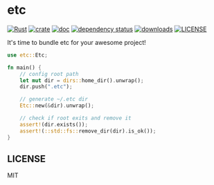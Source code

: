 # etc

[![Rust](https://github.com/clearloop/etc/workflows/Rust/badge.svg)](https://github.com/clearloop/etc)
[![crate](https://img.shields.io/crates/v/etc.svg)](https://crates.io/crates/etc)
[![doc](https://img.shields.io/badge/current-docs-brightgreen.svg)](https://docs.rs/etc/)
[![dependency status](https://deps.rs/repo/github/clearloop/etc/status.svg)](https://deps.rs/repo/github/clearloop/etc)
[![downloads](https://img.shields.io/crates/d/etc.svg)](https://crates.io/crates/etc)
[![LICENSE](https://img.shields.io/crates/l/etc.svg)](https://choosealicense.com/licenses/mit/)

It's time to bundle etc for your awesome project!

```rust
use etc::Etc;

fn main() {
    // config root path
    let mut dir = dirs::home_dir().unwrap();
    dir.push(".etc");

    // generate ~/.etc dir
    Etc::new(&dir).unwrap();

    // check if root exits and remove it
    assert!(dir.exists());
    assert!(::std::fs::remove_dir(dir).is_ok());
}
```

## LICENSE

MIT
